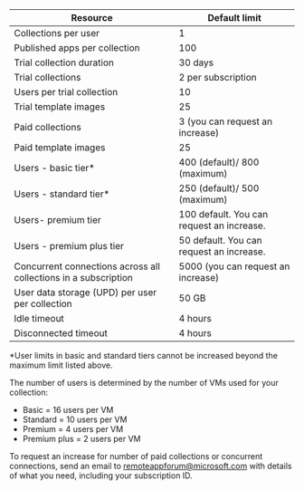 
|Resource | Default limit|
|--------------|--------|
|Collections per user| 1|
|Published apps per collection|	100|
|Trial collection duration| 30 days|
|Trial collections| 2 per subscription|
|Users per trial collection| 10|
|Trial template images|	25|
|Paid collections| 3 (you can request an increase)|
|Paid template images| 25|
|Users - basic tier*| 400 (default)/ 800 (maximum)|
|Users - standard tier*| 250 (default)/ 500 (maximum)|
|Users- premium tier| 100 default. You can request an increase.|
|Users - premium plus tier | 50 default. You can request an increase.|
|Concurrent connections across all collections in a subscription| 5000 (you can request an increase)|
|User data storage (UPD) per user per collection| 50 GB|
|Idle timeout| 4 hours|
|Disconnected timeout| 4 hours|

*User limits in basic and standard tiers cannot be increased beyond the maximum limit listed above. 

The number of users is determined by the number of VMs used for your collection:

- Basic = 16 users per VM
- Standard = 10 users per VM
- Premium = 4 users per VM
- Premium plus = 2 users per VM

To request an increase for number of paid collections or concurrent connections, send an email to [remoteappforum@microsoft.com](mailto:remoteappforum@microsoft.com) with details of what you need, including your subscription ID. 